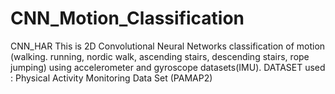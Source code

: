 # CNN_Motion_Classification
CNN_HAR
This is 2D Convolutional Neural Networks classification of motion (walking. running, nordic walk, ascending stairs, descending stairs, rope jumping) using accelerometer and gyroscope datasets(IMU). DATASET used : Physical Activity Monitoring Data Set  (PAMAP2) 
